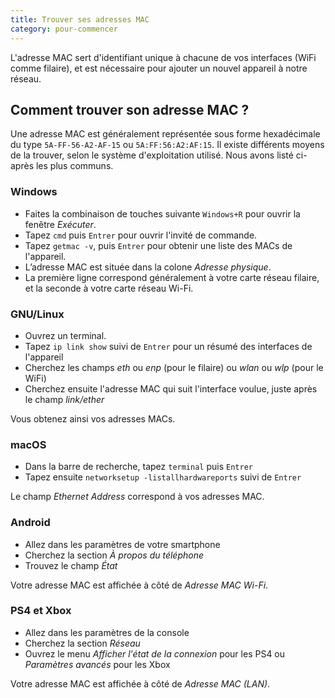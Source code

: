 ```yaml
---
title: Trouver ses adresses MAC
category: pour-commencer
---
```


L'adresse MAC sert d'identifiant unique à chacune de vos interfaces (WiFi comme filaire), et est nécessaire pour ajouter un nouvel appareil à notre réseau.

## Comment trouver son adresse MAC ?

Une adresse MAC est généralement représentée sous forme hexadécimale du type `5A-FF-56-A2-AF-15` ou `5A:FF:56:A2:AF:15`. Il existe différents moyens de la trouver, selon le système d'exploitation utilisé. Nous avons listé ci-après les plus communs.

 
### Windows

- Faites la combinaison de touches suivante `Windows+R` pour ouvrir la fenêtre *Exécuter*.
- Tapez `cmd` puis `Entrer` pour ouvrir l'invité de commande.
- Tapez `getmac -v`, puis `Entrer` pour obtenir une liste des MACs de l'appareil.
- L’adresse MAC est située dans la colone *Adresse physique*.
- La première ligne correspond généralement à votre carte réseau filaire, et la seconde à votre carte réseau Wi-Fi.

 
### GNU/Linux

- Ouvrez un terminal.
- Tapez `ip link show` suivi de `Entrer` pour un résumé des interfaces de l'appareil
- Cherchez les champs *eth* ou *enp* (pour le filaire) ou *wlan* ou *wlp* (pour le WiFi)
- Cherchez ensuite l'adresse MAC qui suit l'interface voulue, juste après le champ *link/ether*

Vous obtenez ainsi vos adresses MACs.

 
### macOS

- Dans la barre de recherche, tapez `terminal` puis `Entrer`
- Tapez ensuite `networksetup -listallhardwareports` suivi de `Entrer`

Le champ *Ethernet Address* correspond à vos adresses MAC.

 
### Android

- Allez dans les paramètres de votre smartphone
- Cherchez la section *À propos du téléphone*
- Trouvez le champ *État*

Votre adresse MAC est affichée à côté de *Adresse MAC Wi-Fi*.

 
### PS4 et Xbox

- Allez dans les paramètres de la console
- Cherchez la section *Réseau*
- Ouvrez le menu *Afficher l'état de la connexion* pour les PS4 ou *Paramètres avancés* pour les Xbox

Votre adresse MAC est affichée à côté de *Adresse MAC (LAN)*.